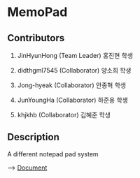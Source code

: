 MemoPad
=============

Contributors
-------------
1. JinHyunHong (Team Leader) 홍진현 학생

2. didthgml7545 (Collaborator) 양소희 학생

3. Jong-hyeak (Collaborator) 안종혁 학생

4. JunYoungHa (Collaborator) 하준용 학생

5. khjkhb (Collaborator) 김혜준 학생


Description
-------------
A different notepad pad system

--> [Document](https://www.dropbox.com/s/19kx2pv8sxr96jv/%EB%A9%94%EB%AA%A8%20%ED%8C%A8%EB%93%9C%20%EA%B8%B0%EB%8A%A5%20%EC%84%A4%EB%AA%85.pdf?dl=0)




